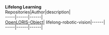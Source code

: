 **Lifelong Learning**  
Repositories|Author|description|  
-----|------|------|  
[OpenLORIS-Object](https://github.com/lifelong-robotic-vision/OpenLORIS-Object)|
lifelong-robotic-vision|------|   
-----|------|------| 
